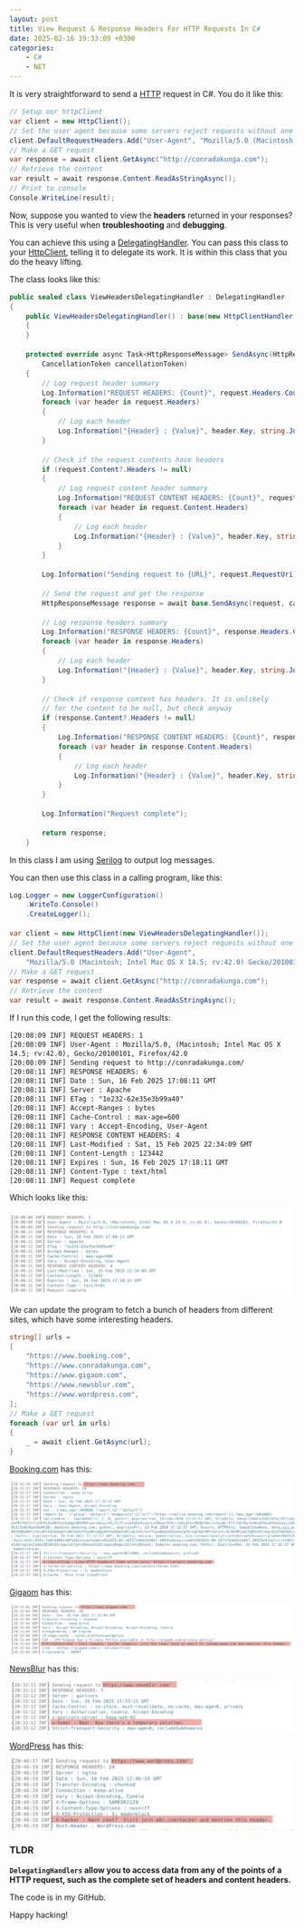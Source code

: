 ```yaml
---
layout: post
title: View Request & Response Headers For HTTP Requests In C#
date: 2025-02-16 19:33:09 +0300
categories:
    - C#
    - NET
---
```


It is very straightforward to send a [HTTP](https://developer.mozilla.org/en-US/docs/Web/HTTP) request in C#. You do it like this:

```c#
// Setup our httpClient
var client = new HttpClient();
// Set the user agent because some servers reject requests without one
client.DefaultRequestHeaders.Add("User-Agent", "Mozilla/5.0 (Macintosh; Intel Mac OS X x.y; rv:42.0) Gecko/20100101 Firefox/42.0");
// Make a GET request
var response = await client.GetAsync("http://conradakunga.com");
// Retrieve the content
var result = await response.Content.ReadAsStringAsync();
// Print to console
Console.WriteLine(result);
```

Now, suppose you wanted to view the **headers** returned in your responses? This is very useful when **troubleshooting** and **debugging**.

You can achieve this using a [DelegatingHandler](https://learn.microsoft.com/en-us/dotnet/api/system.net.http.delegatinghandler?view=net-9.0). You can pass this class to your [HttpClient](https://learn.microsoft.com/en-us/dotnet/api/system.net.http.httpclient?view=net-9.0), telling it to delegate its work. It is within this class that you do the heavy lifting.

The class looks like this:

```c#
public sealed class ViewHeadersDelegatingHandler : DelegatingHandler
{
    public ViewHeadersDelegatingHandler() : base(new HttpClientHandler())
    {
    }

    protected override async Task<HttpResponseMessage> SendAsync(HttpRequestMessage request,
        CancellationToken cancellationToken)
    {
        // Log request header summary
        Log.Information("REQUEST HEADERS: {Count}", request.Headers.Count());
        foreach (var header in request.Headers)
        {
            // Log each header
            Log.Information("{Header} : {Value}", header.Key, string.Join(", ", header.Value));
        }

        // Check if the request contents have headers
        if (request.Content?.Headers != null)
        {
            // Log request content header summary
            Log.Information("REQUEST CONTENT HEADERS: {Count}", request.Content.Headers.Count());
            foreach (var header in request.Content.Headers)
            {
                // Log each header
                Log.Information("{Header} : {Value}", header.Key, string.Join(", ", header.Value));
            }
        }

        Log.Information("Sending request to {URL}", request.RequestUri);

        // Send the request and get the response
        HttpResponseMessage response = await base.SendAsync(request, cancellationToken);

        // Log response headers summary
        Log.Information("RESPONSE HEADERS: {Count}", response.Headers.Count());
        foreach (var header in response.Headers)
        {
            // Log each header
            Log.Information("{Header} : {Value}", header.Key, string.Join(", ", header.Value));
        }

        // Check if response content has headers. It is unlikely
        // for the content to be null, but check anyway
        if (response.Content?.Headers != null)
        {
            Log.Information("RESPONSE CONTENT HEADERS: {Count}", response.Content.Headers.Count());
            foreach (var header in response.Content.Headers)
            {
                // Log each header
                Log.Information("{Header} : {Value}", header.Key, string.Join(", ", header.Value));
            }
        }

        Log.Information("Request complete");

        return response;
    }
```

In this class I am using [Serilog](https://www.nuget.org/packages/serilog) to output log messages.

You can then use this class in a calling program, like this:

```c#
Log.Logger = new LoggerConfiguration()
    .WriteTo.Console()
    .CreateLogger();

var client = new HttpClient(new ViewHeadersDelegatingHandler());
// Set the user agent because some servers reject requests without one
client.DefaultRequestHeaders.Add("User-Agent",
    "Mozilla/5.0 (Macintosh; Intel Mac OS X 14.5; rv:42.0) Gecko/20100101 Firefox/42.0");
// Make a GET request
var response = await client.GetAsync("http://conradakunga.com");
// Retrieve the content
var result = await response.Content.ReadAsStringAsync();
```

If I run this code, I get the following results:

```plaintext
[20:08:09 INF] REQUEST HEADERS: 1
[20:08:09 INF] User-Agent : Mozilla/5.0, (Macintosh; Intel Mac OS X 14.5; rv:42.0), Gecko/20100101, Firefox/42.0
[20:08:09 INF] Sending request to http://conradakunga.com/
[20:08:11 INF] RESPONSE HEADERS: 6
[20:08:11 INF] Date : Sun, 16 Feb 2025 17:08:11 GMT
[20:08:11 INF] Server : Apache
[20:08:11 INF] ETag : "1e232-62e35e3b99a40"
[20:08:11 INF] Accept-Ranges : bytes
[20:08:11 INF] Cache-Control : max-age=600
[20:08:11 INF] Vary : Accept-Encoding, User-Agent
[20:08:11 INF] RESPONSE CONTENT HEADERS: 4
[20:08:11 INF] Last-Modified : Sat, 15 Feb 2025 22:34:09 GMT
[20:08:11 INF] Content-Length : 123442
[20:08:11 INF] Expires : Sun, 16 Feb 2025 17:18:11 GMT
[20:08:11 INF] Content-Type : text/html
[20:08:11 INF] Request complete
```

Which looks like this:

![ViewHeaders](../images/2025/02/ViewHeaders.png)

We can update the program to fetch a bunch of headers from different sites, which have some interesting headers.

```c#
string[] urls =
[
    "https://www.booking.com",
    "https://www.conradakunga.com",
    "https://www.gigaom.com",
    "https://www.newsblur.com",
    "https://www.wordpress.com",
];
// Make a GET request
foreach (var url in urls)
{
    _ = await client.GetAsync(url);
}
```

[Booking.com](https://www.booking.com) has this:

![booking](../images/2025/02/booking.png)

[Gigaom](https://www.gigaom.com) has this:

![gigaom](../images/2025/02/gigaom.png)

[NewsBlur](https://www.newsblur.com) has this:

![newsblur](../images/2025/02/newsblur.png)

[WordPress](https://www.wordpress.com) has this:

![wordpress](../images/2025/02/wordpress.png)

### TLDR

**`DelegatingHandlers` allow you to access data from any of the points of a HTTP request, such as the complete set of headers and content headers.**

The code is in my GitHub.

Happy hacking!
